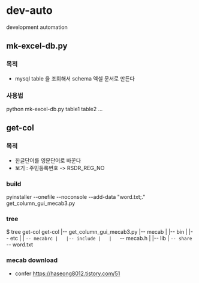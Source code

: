 # dev-auto
development automation

## mk-excel-db.py
### 목적
* mysql table 을 조회해서 schema 엑셀 문서로 만든다
### 사용법
python mk-excel-db.py table1 table2 ...

## get-col
### 목적
* 한글단어를 영문단어로 바꾼다
* 보기 : 주민등록번호 -> RSDR_REG_NO
### build
pyinstaller --onefile --noconsole --add-data "word.txt;." get_column_gui_mecab3.py

### tree
$ tree get-col
get-col
|-- get_column_gui_mecab3.py
|-- mecab
|   |-- bin
|   |-- etc
|   |   `-- mecabrc
|   |-- include
|   |   `-- mecab.h
|   |-- lib
|   `-- share
`-- word.txt

### mecab download
* confer https://haseong8012.tistory.com/51
